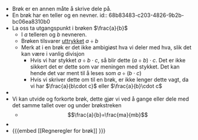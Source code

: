 - Brøk er en annen måte å skrive dele på.
- En brøk har en teller og en nevner.
  id:: 68b83483-c203-4826-9b2b-bc06ea8310b0
- La oss ta utgangspunkt i brøken $\frac{a}{b}$
	- I $a$ telleren og $b$ nevneren.
	- Brøken tilsvarer [uttrykket]([[Uttrykk]]) $a\div b$
	- Merk at i en brøk er det ikke ambigiøst hva vi deler med hva, slik det kan være i vanlig divisjon
		- Hvis vi har stykket $a \div b \cdot c$, så blir dette $(a\div b) \cdot c$. Det er ikke sikkert det er dette som var meningen med stykket. Det kan hende det var ment til å leses som $a \div (b \cdot c)$
		- Hvis vi skriver dette om til en brøk, er ikke lenger dette vagt, da vi har $\frac{a}{b\cdot c}$ eller $\frac{a}{b}\cdot c$
-
- Vi kan utvide og forkorte brøk, dette gjør vi ved å gange eller dele med det samme tallet over og under brøkstreken
	- $$\frac{a}{b}=\frac{ma}{mb}$$
-
- {{{embed [[Regneregler for brøk]] }}}